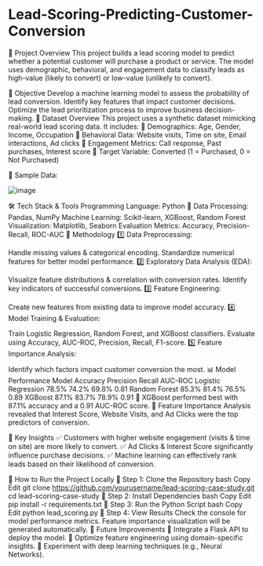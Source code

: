 # Lead-Scoring-Predicting-Customer-Conversion


📌 Project Overview
This project builds a lead scoring model to predict whether a potential customer will purchase a product or service. The model uses demographic, behavioral, and engagement data to classify leads as high-value (likely to convert) or low-value (unlikely to convert).

🎯 Objective
Develop a machine learning model to assess the probability of lead conversion.
Identify key features that impact customer decisions.
Optimize the lead prioritization process to improve business decision-making.
📂 Dataset Overview
This project uses a synthetic dataset mimicking real-world lead scoring data. It includes:
🔹 Demographics: Age, Gender, Income, Occupation
🔹 Behavioral Data: Website visits, Time on site, Email interactions, Ad clicks
🔹 Engagement Metrics: Call response, Past purchases, Interest score
🔹 Target Variable: Converted (1 = Purchased, 0 = Not Purchased)

📌 Sample Data:

![image](https://github.com/user-attachments/assets/1251f417-255f-4f49-bd8b-9cee4a848c79)

🛠️ Tech Stack & Tools
Programming Language: Python 🐍
Data Processing: Pandas, NumPy
Machine Learning: Scikit-learn, XGBoost, Random Forest
Visualization: Matplotlib, Seaborn
Evaluation Metrics: Accuracy, Precision-Recall, ROC-AUC
🚀 Methodology
1️⃣ Data Preprocessing:

Handle missing values & categorical encoding.
Standardize numerical features for better model performance.
2️⃣ Exploratory Data Analysis (EDA):

Visualize feature distributions & correlation with conversion rates.
Identify key indicators of successful conversions.
3️⃣ Feature Engineering:

Create new features from existing data to improve model accuracy.
4️⃣ Model Training & Evaluation:

Train Logistic Regression, Random Forest, and XGBoost classifiers.
Evaluate using Accuracy, AUC-ROC, Precision, Recall, F1-score.
5️⃣ Feature Importance Analysis:

Identify which factors impact customer conversion the most.
📊 Model Performance
Model	Accuracy	Precision	Recall	AUC-ROC
Logistic Regression	78.5%	74.2%	69.8%	0.81
Random Forest	85.3%	81.4%	76.5%	0.89
XGBoost	87.1%	83.7%	78.9%	0.91
🔹 XGBoost performed best with 87.1% accuracy and a 0.91 AUC-ROC score.
🔹 Feature Importance Analysis revealed that Interest Score, Website Visits, and Ad Clicks were the top predictors of conversion.

📌 Key Insights
✅ Customers with higher website engagement (visits & time on site) are more likely to convert.
✅ Ad Clicks & Interest Score significantly influence purchase decisions.
✅ Machine learning can effectively rank leads based on their likelihood of conversion.

📁 How to Run the Project Locally
🔹 Step 1: Clone the Repository
bash
Copy
Edit
git clone https://github.com/yourusername/lead-scoring-case-study.git
cd lead-scoring-case-study
🔹 Step 2: Install Dependencies
bash
Copy
Edit
pip install -r requirements.txt
🔹 Step 3: Run the Python Script
bash
Copy
Edit
python lead_scoring.py
🔹 Step 4: View Results
Check the console for model performance metrics.
Feature importance visualization will be generated automatically.
🔗 Future Improvements
📌 Integrate a Flask API to deploy the model.
📌 Optimize feature engineering using domain-specific insights.
📌 Experiment with deep learning techniques (e.g., Neural Networks).

